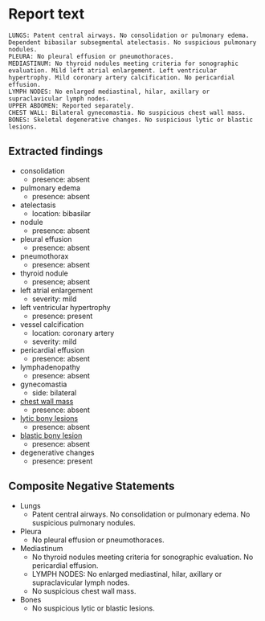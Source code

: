 # Report text

```text
LUNGS: Patent central airways. No consolidation or pulmonary edema. Dependent bibasilar subsegmental atelectasis. No suspicious pulmonary nodules.
PLEURA: No pleural effusion or pneumothoraces.
MEDIASTINUM: No thyroid nodules meeting criteria for sonographic evaluation. Mild left atrial enlargement. Left ventricular hypertrophy. Mild coronary artery calcification. No pericardial effusion.
LYMPH NODES: No enlarged mediastinal, hilar, axillary or supraclavicular lymph nodes.
UPPER ABDOMEN: Reported separately.
CHEST WALL: Bilateral gynecomastia. No suspicious chest wall mass.
BONES: Skeletal degenerative changes. No suspicious lytic or blastic lesions.
```

## Extracted findings

- consolidation
  - presence: absent
- pulmonary edema
  - presence: absent
- atelectasis
  - location: bibasilar
- nodule
  - presence: absent
- pleural effusion
  - presence: absent
- pneumothorax
  - presence: absent
- thyroid nodule
  - presence; absent
- left atrial enlargement
  - severity: mild
- left ventricular hypertrophy
  - presence: present
- vessel calcification
  - location: coronary artery
  - severity: mild
- pericardial effusion
  - presence: absent
- lymphadenopathy
  - presence: absent
- gynecomastia
  - side: bilateral
- [chest wall mass](../../definitions/hood/chest-wall.json)  
  - presence: absent
- [lytic bony lesions](../../definitions/hood/lytic-lesion.md)
  - presence: absent
- [blastic bony lesion](../../definitions/hood/sclerotic-lesion.md)
  - presence: absent
- degenerative changes
  - presence: present

## Composite Negative Statements

- Lungs
  - Patent central airways. No consolidation or pulmonary edema. No suspicious pulmonary nodules.
- Pleura
  - No pleural effusion or pneumothoraces.
- Mediastinum
  - No thyroid nodules meeting criteria for sonographic evaluation. No pericardial effusion.
  - LYMPH NODES: No enlarged mediastinal, hilar, axillary or supraclavicular lymph nodes.
  - No suspicious chest wall mass.
- Bones
  - No suspicious lytic or blastic lesions.
  